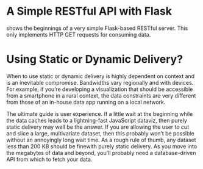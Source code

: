 # A Simple RESTful API with Flask
shows the beginnings of a very simple Flask-based RESTful server. This only implements HTTP GET requests for consuming data.

# Using Static or Dynamic Delivery?
When to use static or dynamic delivery is highly dependent on context
and is an inevitable compromise. Bandwidths vary regionally and with devices.
For example, if you’re developing a visualization that should be accessible
from a smartphone in a rural context, the data constraints are very different
from those of an in-house data app running on a local network.


The ultimate guide is user experience. If a little wait at the beginning while the data
caches leads to a lightning-fast JavaScript dataviz, then purely static delivery may well
be the answer. If you are allowing the user to cut and slice a large, multivariate dataset,
then this probably won’t be possible without an annoyingly long wait time. As a rough rule
of thumb, any dataset less than 200 KB should be finewith purely static delivery. As you move
into the megabytes of data and beyond, you’ll probably need a database-driven API from which
to fetch your data.

